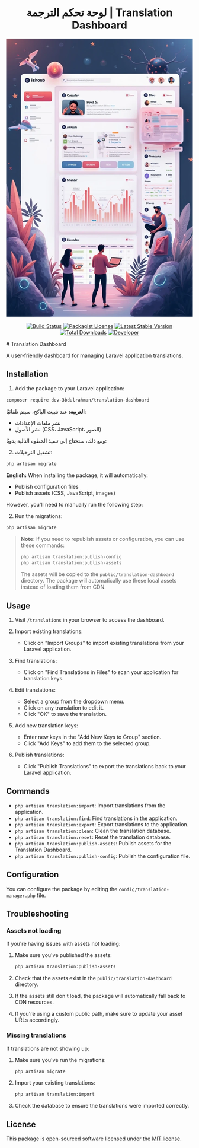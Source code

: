 <h1 align="center">لوحة تحكم الترجمة | Translation Dashboard</h1>

<p align="center">
  <img src="resources/assets/images/package-bg.webp" alt="Translation Dashboard">
</p>

<p align="center">
  <a href="https://travis-ci.org/dev-3bdulrahman/translation-dashboard"><img src="https://travis-ci.org/dev-3bdulrahman/translation-dashboard.svg?branch=master" alt="Build Status"></a>
  <a href="http://choosealicense.com/licenses/mit/"><img src="https://poser.pugx.org/dev-3bdulrahman/translation-dashboard/license.png" alt="Packagist License"></a>
  <a href="https://packagist.org/packages/dev-3bdulrahman/translation-dashboard"><img src="https://poser.pugx.org/dev-3bdulrahman/translation-dashboard/version.png" alt="Latest Stable Version"></a>
  <a href="https://packagist.org/packages/dev-3bdulrahman/translation-dashboard"><img src="https://poser.pugx.org/dev-3bdulrahman/translation-dashboard/d/total.png" alt="Total Downloads"></a>
  <a href="https://3bdulrahman.com"><img src="https://img.shields.io/badge/Developer-Abdulrahman-blue.svg" alt="Developer"></a>
</p># Translation Dashboard

A user-friendly dashboard for managing Laravel application translations.

## Installation

1. Add the package to your Laravel application:

```bash
composer require dev-3bdulrahman/translation-dashboard
```

**العربية:**
عند تثبيت الباكج، سيتم تلقائيًا:
- نشر ملفات الإعدادات
- نشر الأصول (CSS، JavaScript، الصور)

ومع ذلك، ستحتاج إلى تنفيذ الخطوة التالية يدويًا:

2. تشغيل الترحيلات:

```bash
php artisan migrate
```

**English:**
When installing the package, it will automatically:
- Publish configuration files
- Publish assets (CSS, JavaScript, images)

However, you'll need to manually run the following step:

2. Run the migrations:

```bash
php artisan migrate
```

> **Note:** If you need to republish assets or configuration, you can use these commands:
> ```bash
> php artisan translation:publish-config
> php artisan translation:publish-assets
> ```
>
> The assets will be copied to the `public/translation-dashboard` directory. The package will automatically use these local assets instead of loading them from CDN.

## Usage

1. Visit `/translations` in your browser to access the dashboard.

2. Import existing translations:
   - Click on "Import Groups" to import existing translations from your Laravel application.

3. Find translations:
   - Click on "Find Translations in Files" to scan your application for translation keys.

4. Edit translations:
   - Select a group from the dropdown menu.
   - Click on any translation to edit it.
   - Click "OK" to save the translation.

5. Add new translation keys:
   - Enter new keys in the "Add New Keys to Group" section.
   - Click "Add Keys" to add them to the selected group.

6. Publish translations:
   - Click "Publish Translations" to export the translations back to your Laravel application.

## Commands

- `php artisan translation:import`: Import translations from the application.
- `php artisan translation:find`: Find translations in the application.
- `php artisan translation:export`: Export translations to the application.
- `php artisan translation:clean`: Clean the translation database.
- `php artisan translation:reset`: Reset the translation database.
- `php artisan translation:publish-assets`: Publish assets for the Translation Dashboard.
- `php artisan translation:publish-config`: Publish the configuration file.

## Configuration

You can configure the package by editing the `config/translation-manager.php` file.

## Troubleshooting

### Assets not loading

If you're having issues with assets not loading:

1. Make sure you've published the assets:
   ```bash
   php artisan translation:publish-assets
   ```

2. Check that the assets exist in the `public/translation-dashboard` directory.

3. If the assets still don't load, the package will automatically fall back to CDN resources.

4. If you're using a custom public path, make sure to update your asset URLs accordingly.

### Missing translations

If translations are not showing up:

1. Make sure you've run the migrations:
   ```bash
   php artisan migrate
   ```

2. Import your existing translations:
   ```bash
   php artisan translation:import
   ```

3. Check the database to ensure the translations were imported correctly.

## License

This package is open-sourced software licensed under the [MIT license](https://opensource.org/licenses/MIT).
